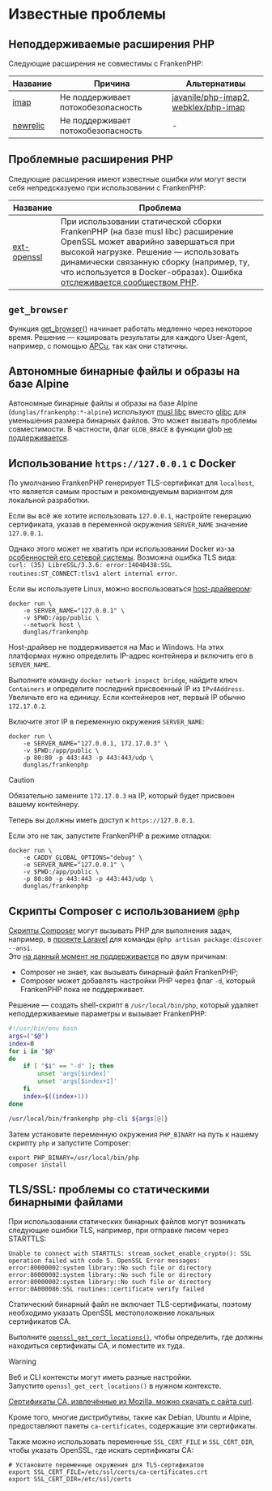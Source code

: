 # Известные проблемы

## Неподдерживаемые расширения PHP

Следующие расширения не совместимы с FrankenPHP:

| Название                                                                                                    | Причина           | Альтернативы                                                                                                           |
|-------------------------------------------------------------------------------------------------------------|-------------------|-----------------------------------------------------------------------------------------------------------------------|
| [imap](https://www.php.net/manual/en/imap.installation.php)                                                 | Не поддерживает потокобезопасность | [javanile/php-imap2](https://github.com/javanile/php-imap2), [webklex/php-imap](https://github.com/Webklex/php-imap) |
| [newrelic](https://docs.newrelic.com/docs/apm/agents/php-agent/getting-started/introduction-new-relic-php/) | Не поддерживает потокобезопасность | -                                                                                                                     |

## Проблемные расширения PHP

Следующие расширения имеют известные ошибки или могут вести себя непредсказуемо при использовании с FrankenPHP:

| Название                                                          | Проблема                                                                                                                                                                                                                                                                                          |
|-------------------------------------------------------------------|---------------------------------------------------------------------------------------------------------------------------------------------------------------------------------------------------------------------------------------------------------------------------------------------------|
| [ext-openssl](https://www.php.net/manual/en/book.openssl.php)     | При использовании статической сборки FrankenPHP (на базе musl libc) расширение OpenSSL может аварийно завершаться при высокой нагрузке. Решение — использовать динамически связанную сборку (например, ту, что используется в Docker-образах). Ошибка [отслеживается сообществом PHP](https://github.com/php/php-src/issues/13648). |

## `get_browser`

Функция [get_browser()](https://www.php.net/manual/en/function.get-browser.php) начинает работать медленно через некоторое время. Решение — кэшировать результаты для каждого User-Agent, например, с помощью [APCu](https://www.php.net/manual/en/book.apcu.php), так как они статичны.

## Автономные бинарные файлы и образы на базе Alpine

Автономные бинарные файлы и образы на базе Alpine (`dunglas/frankenphp:*-alpine`) используют [musl libc](https://musl.libc.org/) вместо [glibc](https://www.etalabs.net/compare_libcs.html) для уменьшения размера бинарных файлов. Это может вызвать проблемы совместимости. В частности, флаг `GLOB_BRACE` в функции glob [не поддерживается](https://www.php.net/manual/en/function.glob.php).

## Использование `https://127.0.0.1` с Docker

По умолчанию FrankenPHP генерирует TLS-сертификат для `localhost`, что является самым простым и рекомендуемым вариантом для локальной разработки.

Если вы всё же хотите использовать `127.0.0.1`, настройте генерацию сертификата, указав в переменной окружения `SERVER_NAME` значение `127.0.0.1`.

Однако этого может не хватить при использовании Docker из-за [особенностей его сетевой системы](https://docs.docker.com/network/). Возможна ошибка TLS вида:  
`curl: (35) LibreSSL/3.3.6: error:1404B438:SSL routines:ST_CONNECT:tlsv1 alert internal error`.

Если вы используете Linux, можно воспользоваться [host-драйвером](https://docs.docker.com/network/network-tutorial-host/):

```console
docker run \
    -e SERVER_NAME="127.0.0.1" \
    -v $PWD:/app/public \
    --network host \
    dunglas/frankenphp
```

Host-драйвер не поддерживается на Mac и Windows. На этих платформах нужно определить IP-адрес контейнера и включить его в `SERVER_NAME`.

Выполните команду `docker network inspect bridge`, найдите ключ `Containers` и определите последний присвоенный IP из `IPv4Address`. Увеличьте его на единицу. Если контейнеров нет, первый IP обычно `172.17.0.2`.

Включите этот IP в переменную окружения `SERVER_NAME`:

```console
docker run \
    -e SERVER_NAME="127.0.0.1, 172.17.0.3" \
    -v $PWD:/app/public \
    -p 80:80 -p 443:443 -p 443:443/udp \
    dunglas/frankenphp
```

> [!CAUTION]
> Обязательно замените `172.17.0.3` на IP, который будет присвоен вашему контейнеру.

Теперь вы должны иметь доступ к `https://127.0.0.1`.

Если это не так, запустите FrankenPHP в режиме отладки:

```console
docker run \
    -e CADDY_GLOBAL_OPTIONS="debug" \
    -e SERVER_NAME="127.0.0.1" \
    -v $PWD:/app/public \
    -p 80:80 -p 443:443 -p 443:443/udp \
    dunglas/frankenphp
```

## Скрипты Composer с использованием `@php`

[Скрипты Composer](https://getcomposer.org/doc/articles/scripts.md) могут вызывать PHP для выполнения задач, например, в [проекте Laravel](laravel.md) для команды `@php artisan package:discover --ansi`.  
Это [на данный момент не поддерживается](https://github.com/dunglas/frankenphp/issues/483#issuecomment-1899890915) по двум причинам:

* Composer не знает, как вызывать бинарный файл FrankenPHP;
* Composer может добавлять настройки PHP через флаг `-d`, который FrankenPHP пока не поддерживает.

Решение — создать shell-скрипт в `/usr/local/bin/php`, который удаляет неподдерживаемые параметры и вызывает FrankenPHP:

```bash
#!/usr/bin/env bash
args=("$@")
index=0
for i in "$@"
do
    if [ "$i" == "-d" ]; then
        unset 'args[$index]'
        unset 'args[$index+1]'
    fi
    index=$((index+1))
done

/usr/local/bin/frankenphp php-cli ${args[@]}
```

Затем установите переменную окружения `PHP_BINARY` на путь к нашему скрипту `php` и запустите Composer:

```console
export PHP_BINARY=/usr/local/bin/php
composer install
```

## TLS/SSL: проблемы со статическими бинарными файлами

При использовании статических бинарных файлов могут возникать следующие ошибки TLS, например, при отправке писем через STARTTLS:

```text
Unable to connect with STARTTLS: stream_socket_enable_crypto(): SSL operation failed with code 5. OpenSSL Error messages:
error:80000002:system library::No such file or directory
error:80000002:system library::No such file or directory
error:80000002:system library::No such file or directory
error:0A000086:SSL routines::certificate verify failed
```

Статический бинарный файл не включает TLS-сертификаты, поэтому необходимо указать OpenSSL местоположение локальных сертификатов CA.

Выполните [`openssl_get_cert_locations()`](https://www.php.net/manual/en/function.openssl-get-cert-locations.php), чтобы определить, где должны находиться сертификаты CA, и поместите их туда.

> [!WARNING]
> Веб и CLI контексты могут иметь разные настройки.  
> Запустите `openssl_get_cert_locations()` в нужном контексте.

[Сертификаты CA, извлечённые из Mozilla, можно скачать с сайта curl](https://curl.se/docs/caextract.html).

Кроме того, многие дистрибутивы, такие как Debian, Ubuntu и Alpine, предоставляют пакеты `ca-certificates`, содержащие эти сертификаты.

Также можно использовать переменные `SSL_CERT_FILE` и `SSL_CERT_DIR`, чтобы указать OpenSSL, где искать сертификаты CA:

```console
# Установите переменные окружения для TLS-сертификатов
export SSL_CERT_FILE=/etc/ssl/certs/ca-certificates.crt
export SSL_CERT_DIR=/etc/ssl/certs
```